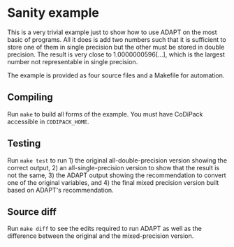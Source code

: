 # Sanity example

This is a very trivial example just to show how to use ADAPT on the most basic
of programs. All it does is add two numbers such that it is sufficient to store
one of them in single precision but the other must be stored in double
precision. The result is very close to 1.0000000596[...], which is the largest
number not representable in single precision.

The example is provided as four source files and a Makefile for automation.

## Compiling

Run `make` to build all forms of the example. You must have CoDiPack accessible
in `CODIPACK_HOME`.

## Testing

Run `make test` to run 1) the original all-double-precision version showing the
correct output, 2) an all-single-precision version to show that the result is
not the same, 3) the ADAPT output showing the recommendation to convert one of
the original variables, and 4) the final mixed precision version built based on
ADAPT's recommendation.

## Source diff

Run `make diff` to see the edits required to run ADAPT as well as the difference
between the original and the mixed-precision version.

